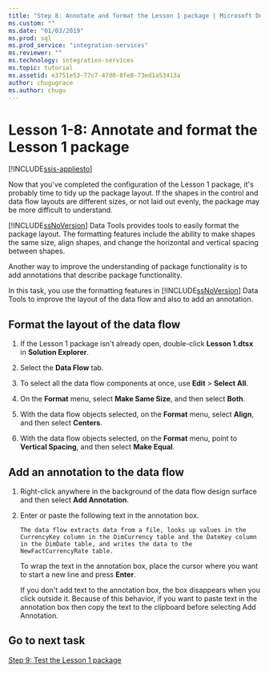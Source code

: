 ```yaml
---
title: "Step 8: Annotate and format the Lesson 1 package | Microsoft Docs"
ms.custom: ""
ms.date: "01/03/2019"
ms.prod: sql
ms.prod_service: "integration-services"
ms.reviewer: ""
ms.technology: integration-services
ms.topic: tutorial
ms.assetid: e3751e53-77c7-47d0-8fe8-73ed1a53413a
author: chugugrace
ms.author: chugu
---
```

# Lesson 1-8: Annotate and format the Lesson 1 package 

[!INCLUDE[ssis-appliesto](../includes/ssis-appliesto-ssvrpluslinux-asdb-asdw-xxx.md)]



Now that you've completed the configuration of the Lesson 1 package, it's probably time to tidy up the package layout. If the shapes in the control and data flow layouts are different sizes, or not laid out evenly, the package may be more difficult to understand.  
  
[!INCLUDE[ssNoVersion](../includes/ssnoversion-md.md)] Data Tools provides tools to easily format the package layout. The formatting features include the ability to make shapes the same size, align shapes, and change the horizontal and vertical spacing between shapes.  
  
Another way to improve the understanding of package functionality is to add annotations that describe package functionality.  
  
In this task, you use the formatting features in [!INCLUDE[ssNoVersion](../includes/ssnoversion-md.md)] Data Tools to improve the layout of the data flow and also to add an annotation.  
  
## Format the layout of the data flow  
  
1.  If the Lesson 1 package isn't already open, double-click **Lesson 1.dtsx** in **Solution Explorer**.  
  
2.  Select the **Data Flow** tab.  
  
3.  To select all the data flow components at once, use **Edit** > **Select All**.
  
4.  On the **Format** menu, select **Make Same Size**, and then select **Both**.  
  
5.  With the data flow objects selected, on the **Format** menu, select **Align**, and then select **Centers**.  

6.  With the data flow objects selected, on the **Format** menu, point to **Vertical Spacing**, and then select **Make Equal**.  
  
## Add an annotation to the data flow  
  
1.  Right-click anywhere in the background of the data flow design surface and then select **Add Annotation**.  
  
2.  Enter or paste the following text in the annotation box.  
  
        The data flow extracts data from a file, looks up values in the CurrencyKey column in the DimCurrency table and the DateKey column in the DimDate table, and writes the data to the NewFactCurrencyRate table.
  
    To wrap the text in the annotation box, place the cursor where you want to start a new line and press **Enter**.  
  
    If you don't add text to the annotation box, the box disappears when you click outside it.  Because of this behavior, if you want to paste text in the annotation box then copy the text to the clipboard before selecting Add Annotation. 
  
## Go to next task
[Step 9: Test the Lesson 1 package](../integration-services/lesson-1-9-testing-the-lesson-1-tutorial-package.md)  
  
  
  
